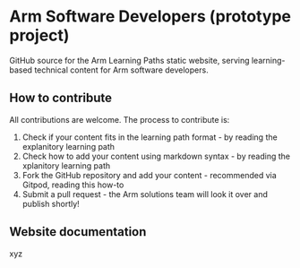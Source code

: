 # Arm Software Developers (prototype project)

GitHub source for the Arm Learning Paths static website, serving learning-based technical content for Arm software developers. 

## How to contribute 

All contributions are welcome. The process to contribute is:

1. Check if your content fits in the learning path format - by reading the explanitory learning path
2. Check how to add your content using markdown syntax    - by reading the xplanitory learning path
3. Fork the GitHub repository and add your content        - recommended via Gitpod, reading this how-to
4. Submit a pull request                                  - the Arm solutions team will look it over and publish shortly!

## Website documentation

xyz
